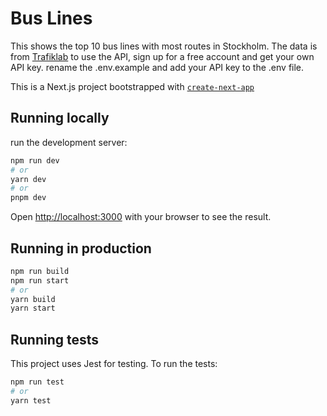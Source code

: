 # Bus Lines

This shows the top 10 bus lines with most routes in Stockholm. The data is from [Trafiklab](https://www.trafiklab.se/api/sl-hallplatser-och-linjer-2) to use the API, sign up for a free account and get your own API key.
rename the .env.example and add your API key to the .env file.

This is a Next.js project bootstrapped with [`create-next-app`](https://github.com/vercel/next.js/tree/canary/packages/create-next-app)

## Running locally

run the development server:

```bash
npm run dev
# or
yarn dev
# or
pnpm dev
```

Open [http://localhost:3000](http://localhost:3000) with your browser to see the result.

## Running in production

```bash
npm run build
npm run start
# or
yarn build
yarn start
```

## Running tests

This project uses Jest for testing. To run the tests:

```bash
npm run test
# or
yarn test
```
